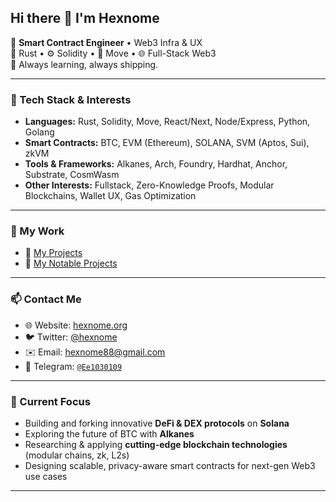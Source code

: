 ## Hi there 👋 I'm Hexnome

🎯 **Smart Contract Engineer** • Web3 Infra & UX  
🦀 Rust • ⚙️ Solidity • 🔐 Move • 🌐 Full-Stack Web3  
🚀 Always learning, always shipping.

---

### 🔧 Tech Stack & Interests
- **Languages:** Rust, Solidity, Move, React/Next, Node/Express, Python, Golang
- **Smart Contracts:** BTC, EVM (Ethereum), SOLANA, SVM (Aptos, Sui), zkVM
- **Tools & Frameworks:** Alkanes, Arch, Foundry, Hardhat, Anchor, Substrate, CosmWasm
- **Other Interests:** Fullstack, Zero-Knowledge Proofs, Modular Blockchains, Wallet UX, Gas Optimization

---

### 🔗 My Work
- 📄 [My Projects](https://github.com/hexnome/my-projects)
- 📂 [My Notable Projects](https://github.com/hexnome?tab=repositories)  

---

### 📫 Contact Me
- 🌐 Website: [hexnome.org](https://hexnome.org)  
- 🐦 Twitter: [@hexnome](https://twitter.com/hexnome)  
- ✉️ Email: hexnome88@gmail.com  
- 📲 Telegram: [`@Ee1030109`](https://t.me/Ee1030109)

---

### 🧠 Current Focus
- Building and forking innovative **DeFi & DEX protocols** on **Solana**  
- Exploring the future of BTC with **Alkanes**  
- Researching & applying **cutting-edge blockchain technologies** (modular chains, zk, L2s)  
- Designing scalable, privacy-aware smart contracts for next-gen Web3 use cases

---
